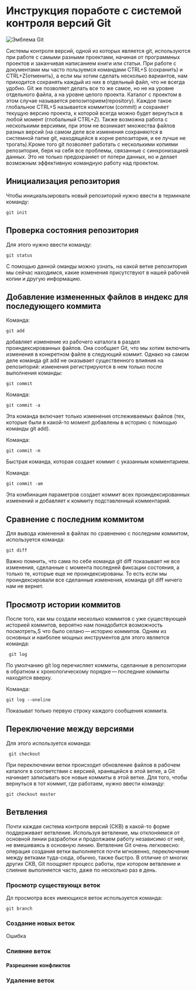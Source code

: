 # **Инструкция поработе с системой контроля версий Git**
![Эмблема Git](git.jpg)

Системы контроля версий, одной из которых является git, используются при работе с
самыми разными проектами, начиная от программных проектов и заканчивая написанием
книги или статьи.  При работе с документами мы часто пользуемся командами CTRL+S
(сохранить) и CTRL+Z(отменить), а если мы хотим сделать несколько вариантов, нам
приходится сохранять каждый из них в отдельный файл, что не всегда удобно. Git же
позволяет делать все то же самое, но не на уровне отдельного файла, а на уровне целого проекта. Каталог с проектом в этом случае называется репозиторием(repository). Каждое такое глобальное CTRL+S называется коммитом  (commit) и сохраняет текущую версию проекта, к которой всегда можно будет вернуться в любой момент (глобальный CTRL+Z).
Также возможна работа с несколькими версиями, при этом не возникает множества
файлов разных версий (на самом деле все изменения сохраняются в системной папке git, находящейся в корне репозитория, и ее лучше не трогать).Кроме того git позволяет работать с несколькими копиями репозитория, беря на себя все проблемы, связанные с синхронизацией данных. Это не только предохраняет от потери данных, но и делает возможным эффективную командную работу над проектом. 
## Инициализация репозитория
Чтобы инициальзировать новый репозиторий нужно ввести в терминале команду:

    git init 

## Проверка состояния репозитория
Для этого нужно ввести команду:

    git status

С помощью данной оманды можно узнать, на какой ветке репозитория мы сейчас находимся, какие изменения присутствуют в нашей рабочей копии и другую информацию.

## Добавление измененных файлов в индекс для последующего коммита 
 Команда:

    git add
    
добавляет изменение из рабочего каталога в раздел проиндексированных файлов. Она сообщает Git, что мы хотим включить изменения в конкретном файле в следующий коммит. Однако на самом деле команда git add не оказывает существенного влияния на репозиторий: изменения регистрируются в нем только после выполнения команды:
     
    git commit

Команда:

    git commit -a

Эта команда включает только изменения отслеживаемых файлов (тех, которые были в какой-то момент добавлены в историю с помощью команды git add).

Команда:

    git commit -m

Быстрая команда, которая создает коммит с указанным комментарием.

Команда:

    git commit -am

Эта комбинация параметров создает коммит всех проиндексированных изменений и добавляет к коммиту подставленный комментарий.

## Сравнение с последним коммитом
Для вывода изменений в файлах по сравнению с последним коммитом, используется команда:

    git diff 


Важно помнить, что сама по себе команда git diff показывает не все изменения, сделанные с момента последней фиксации состояния, а только те, которые еще не проиндексированы. То есть если мы проиндексировали все сделанные изменения, команда git diff ничего нам не вернет.

## Просмотр истории коммитов

После того, как мы создали несколько коммитов с уже существующей историей коммитов, вероятно нам понадобится возможность посмотреть,S что было селано — историю коммитов. Одним из основных и наиболее мощных инструментов для этого является команда:

     git log

По умолчанию git log перечисляет коммиты, сделанные в репозитории в обратном к хронологическому порядке — последние коммиты находятся вверху.

Команда:

    git log --oneline

Показыват только первую строку каждого сообщения коммита.

## Переключение между версиями

Для этого используется команда:

     git checkout

При переключении ветки происходит обновление файлов в рабочем каталоге в соответствии с версией, хранящейся в этой ветке, а Git начинает записывать все новые коммиты в этой ветке.
Для того, чтобы вернуться в тот коммит, где работаем, нужно ввести команду:

    git checkout master

## Ветвления

Почти каждая система контроля версий (СКВ) в какой-то форме поддерживает ветвление. Используя ветвление, мы отклоняемся от основной линии разработки и продолжаем работу независимо от неё, не вмешиваясь в основную линию. Ветвление Git очень легковесно: операция создания ветки выполняется почти мгновенно, переключение между ветками туда-сюда, обычно, также быстро. В отличие от многих других СКВ, Git поощряет процесс работы, при котором ветвление и слияние выполняется часто, даже по несколько раз в день. 


### Просмотр существующх веток

Дл просмотра всех имеющихся веток используется команда:

    git branch

### Создание новых веток

Ошибка

### Слияние веток


#### Разрешение конфликтов

### Удаление веток


